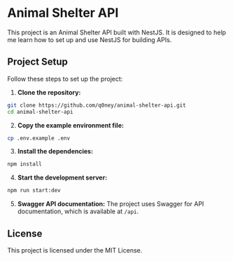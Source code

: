# Animal Shelter API

This project is an Animal Shelter API built with NestJS. It is designed to help me learn how to set up and use NestJS for building APIs.

## Project Setup

Follow these steps to set up the project:

1. **Clone the repository:**
  ```bash
  git clone https://github.com/q0ney/animal-shelter-api.git
  cd animal-shelter-api
  ```

2. **Copy the example environment file:**
  ```bash
  cp .env.example .env
  ```

3. **Install the dependencies:**
  ```bash
  npm install
  ```

4. **Start the development server:**
  ```bash
  npm run start:dev
  ```

5. **Swagger API documentation:**
  The project uses Swagger for API documentation, which is available at `/api`.

## License

This project is licensed under the MIT License.
